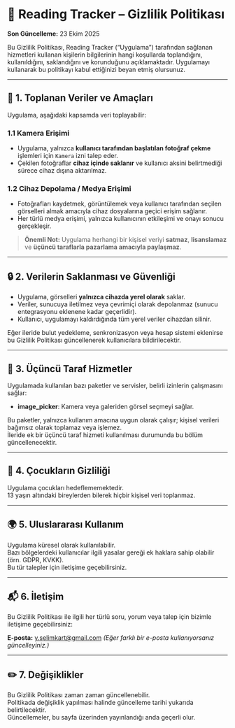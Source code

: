 # 📄 Reading Tracker – Gizlilik Politikası

**Son Güncelleme:** 23 Ekim 2025  

Bu Gizlilik Politikası, Reading Tracker (“Uygulama”) tarafından sağlanan hizmetleri kullanan kişilerin bilgilerinin hangi koşullarda toplandığını, kullanıldığını, saklandığını ve korunduğunu açıklamaktadır. Uygulamayı kullanarak bu politikayı kabul ettiğinizi beyan etmiş olursunuz.

---

## 📍 1. Toplanan Veriler ve Amaçları

Uygulama, aşağıdaki kapsamda veri toplayabilir:

### **1.1 Kamera Erişimi**
- Uygulama, yalnızca **kullanıcı tarafından başlatılan fotoğraf çekme** işlemleri için `Kamera` izni talep eder.
- Çekilen fotoğraflar **cihaz içinde saklanır** ve kullanıcı aksini belirtmediği sürece cihaz dışına aktarılmaz.

### **1.2 Cihaz Depolama / Medya Erişimi**
- Fotoğrafları kaydetmek, görüntülemek veya kullanıcı tarafından seçilen görselleri almak amacıyla cihaz dosyalarına geçici erişim sağlanır.
- Her türlü medya erişimi, yalnızca kullanıcının etkileşimi ve onayı sonucu gerçekleşir.

> **Önemli Not:** Uygulama herhangi bir kişisel veriyi **satmaz**, **lisanslamaz** ve **üçüncü taraflarla pazarlama amacıyla paylaşmaz**.

---

## 🔒 2. Verilerin Saklanması ve Güvenliği

- Uygulama, görselleri **yalnızca cihazda yerel olarak** saklar.
- Veriler, sunucuya iletilmez veya çevrimiçi olarak depolanmaz (sunucu entegrasyonu eklenene kadar geçerlidir).
- Kullanıcı, uygulamayı kaldırdığında tüm yerel veriler cihazdan silinir.

Eğer ileride bulut yedekleme, senkronizasyon veya hesap sistemi eklenirse bu Gizlilik Politikası güncellenerek kullanıcılara bildirilecektir.

---

## 🧩 3. Üçüncü Taraf Hizmetler

Uygulamada kullanılan bazı paketler ve servisler, belirli izinlerin çalışmasını sağlar:

- **image_picker**: Kamera veya galeriden görsel seçmeyi sağlar.

Bu paketler, yalnızca kullanım amacına uygun olarak çalışır; kişisel verileri bağımsız olarak toplamaz veya işlemez.  
İleride ek bir üçüncü taraf hizmeti kullanılması durumunda bu bölüm güncellenecektir.

---

## 👶 4. Çocukların Gizliliği

Uygulama çocukları hedeflememektedir.  
13 yaşın altındaki bireylerden bilerek hiçbir kişisel veri toplanmaz.

---

## 🌍 5. Uluslararası Kullanım

Uygulama küresel olarak kullanılabilir.  
Bazı bölgelerdeki kullanıcılar ilgili yasalar gereği ek haklara sahip olabilir (örn. GDPR, KVKK).  
Bu tür talepler için iletişime geçebilirsiniz.

---

## 📬 6. İletişim

Bu Gizlilik Politikası ile ilgili her türlü soru, yorum veya talep için bizimle iletişime geçebilirsiniz:

**E-posta:** y.selimkart@gmail.com
*(Eğer farklı bir e-posta kullanıyorsanız güncelleyiniz.)*

---

## ✏️ 7. Değişiklikler

Bu Gizlilik Politikası zaman zaman güncellenebilir.  
Politikada değişiklik yapılması halinde güncelleme tarihi yukarıda belirtilecektir.  
Güncellemeler, bu sayfa üzerinden yayınlandığı anda geçerli olur.


